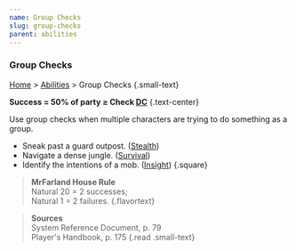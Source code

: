 ```yaml
---
name: Group Checks
slug: group-checks
parent: abilities
---
```

### Group Checks
[Home](dm-operations-center) > [Abilities](abilities-menu) > Group Checks {.small-text}

**Success = 50% of party ≥ Check [DC](difficulty-class)** {.text-center}

Use group checks when multiple characters are trying to do something as a group.
- Sneak past a guard outpost. ([Stealth](stealth))
- Navigate a dense jungle. ([Survival](survival))
- Identify the intentions of a mob. ([Insight](insight))
{.square}

> **MrFarland House Rule**<br/>
> Natural 20 = 2 successes;<br/> Natural 1 = 2 failures.
{.flavortext}

> **Sources** <br/>
> System Reference Document, p. 79<br/>
> Player's Handbook, p. 175
{.read .small-text}



